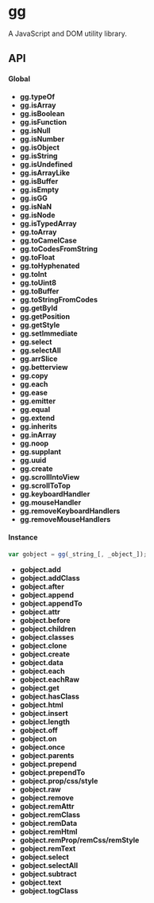 gg
==

A JavaScript and DOM utility library.

## API
#### Global
- **gg.typeOf**
- **gg.isArray**
- **gg.isBoolean**
- **gg.isFunction**
- **gg.isNull**
- **gg.isNumber**
- **gg.isObject**
- **gg.isString**
- **gg.isUndefined**
- **gg.isArrayLike**
- **gg.isBuffer**
- **gg.isEmpty**
- **gg.isGG**
- **gg.isNaN**
- **gg.isNode**
- **gg.isTypedArray**
- **gg.toArray**
- **gg.toCamelCase**
- **gg.toCodesFromString**
- **gg.toFloat**
- **gg.toHyphenated**
- **gg.toInt**
- **gg.toUint8**
- **gg.toBuffer**
- **gg.toStringFromCodes**
- **gg.getById**
- **gg.getPosition**
- **gg.getStyle**
- **gg.setImmediate**
- **gg.select**
- **gg.selectAll**
- **gg.arrSlice**
- **gg.betterview**
- **gg.copy**
- **gg.each**
- **gg.ease**
- **gg.emitter**
- **gg.equal**
- **gg.extend**
- **gg.inherits**
- **gg.inArray**
- **gg.noop**
- **gg.supplant**
- **gg.uuid**
- **gg.create**
- **gg.scrollIntoView**
- **gg.scrollToTop**
- **gg.keyboardHandler**
- **gg.mouseHandler**
- **gg.removeKeyboardHandlers**
- **gg.removeMouseHandlers**


#### Instance
```javascript
var gobject = gg(_string_[, _object_]);
```
- **gobject.add**
- **gobject.addClass**
- **gobject.after**
- **gobject.append**
- **gobject.appendTo**
- **gobject.attr**
- **gobject.before**
- **gobject.children**
- **gobject.classes**
- **gobject.clone**
- **gobject.create**
- **gobject.data**
- **gobject.each**
- **gobject.eachRaw**
- **gobject.get**
- **gobject.hasClass**
- **gobject.html**
- **gobject.insert**
- **gobject.length**
- **gobject.off**
- **gobject.on**
- **gobject.once**
- **gobject.parents**
- **gobject.prepend**
- **gobject.prependTo**
- **gobject.prop/css/style**
- **gobject.raw**
- **gobject.remove**
- **gobject.remAttr**
- **gobject.remClass**
- **gobject.remData**
- **gobject.remHtml**
- **gobject.remProp/remCss/remStyle**
- **gobject.remText**
- **gobject.select**
- **gobject.selectAll**
- **gobject.subtract**
- **gobject.text**
- **gobject.togClass**

